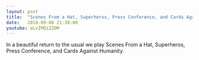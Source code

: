 ```yaml
---
layout: post
title:  "Scenes From a Hat, Superheros, Press Conference, and Cards Against Humanity."
date:   2018-09-08 21:30:00
youtube: aLvIMQiZ2DM
---
```


In a beautiful return to the usual we play Scenes From a Hat, Superheros, Press Conference, and Cards Against Humanity.
